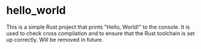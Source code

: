 # hello_world

This is a simple Rust project that prints "Hello, World!" to the console.
It is used to check cross compilation and to ensure that the Rust toolchain is set up correctly.
Will be removed in future.
